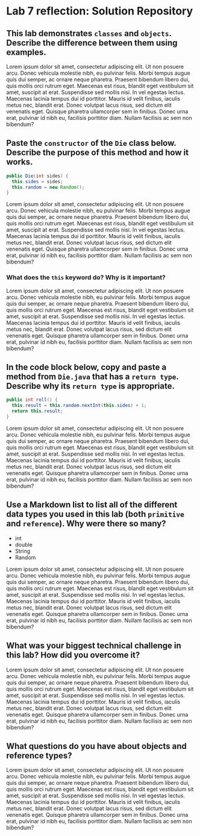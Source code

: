 # Lab 7 reflection: Solution Repository

## This lab demonstrates `classes` and `objects`. Describe the difference between them using examples.

Lorem ipsum dolor sit amet, consectetur adipiscing elit. Ut non posuere arcu. Donec vehicula molestie nibh, eu pulvinar felis. Morbi tempus augue quis dui semper, ac ornare neque pharetra. Praesent bibendum libero dui, quis mollis orci rutrum eget. Maecenas est risus, blandit eget vestibulum sit amet, suscipit at erat. Suspendisse sed mollis nisi. In vel egestas lectus. Maecenas lacinia tempus dui id porttitor. Mauris id velit finibus, iaculis metus nec, blandit erat. Donec volutpat lacus risus, sed dictum elit venenatis eget. Quisque pharetra ullamcorper sem in finibus. Donec urna erat, pulvinar id nibh eu, facilisis porttitor diam. Nullam facilisis ac sem non bibendum?

## Paste the `constructor` of the `Die` class below. Describe the purpose of this method and how it works.

```java
public Die(int sides) {
  this.sides = sides;
  this.random = new Random();
}
```

Lorem ipsum dolor sit amet, consectetur adipiscing elit. Ut non posuere arcu. Donec vehicula molestie nibh, eu pulvinar felis. Morbi tempus augue quis dui semper, ac ornare neque pharetra. Praesent bibendum libero dui, quis mollis orci rutrum eget. Maecenas est risus, blandit eget vestibulum sit amet, suscipit at erat. Suspendisse sed mollis nisi. In vel egestas lectus. Maecenas lacinia tempus dui id porttitor. Mauris id velit finibus, iaculis metus nec, blandit erat. Donec volutpat lacus risus, sed dictum elit venenatis eget. Quisque pharetra ullamcorper sem in finibus. Donec urna erat, pulvinar id nibh eu, facilisis porttitor diam. Nullam facilisis ac sem non bibendum?

### What does the `this` keyword do? Why is it important?

Lorem ipsum dolor sit amet, consectetur adipiscing elit. Ut non posuere arcu. Donec vehicula molestie nibh, eu pulvinar felis. Morbi tempus augue quis dui semper, ac ornare neque pharetra. Praesent bibendum libero dui, quis mollis orci rutrum eget. Maecenas est risus, blandit eget vestibulum sit amet, suscipit at erat. Suspendisse sed mollis nisi. In vel egestas lectus. Maecenas lacinia tempus dui id porttitor. Mauris id velit finibus, iaculis metus nec, blandit erat. Donec volutpat lacus risus, sed dictum elit venenatis eget. Quisque pharetra ullamcorper sem in finibus. Donec urna erat, pulvinar id nibh eu, facilisis porttitor diam. Nullam facilisis ac sem non bibendum?

## In the code block below, copy and paste a method from `Die.java` that has a `return type`. Describe why its `return type` is appropriate.

```java
public int roll() {
  this.result = this.random.nextInt(this.sides) + 1;
  return this.result;
}
```

Lorem ipsum dolor sit amet, consectetur adipiscing elit. Ut non posuere arcu. Donec vehicula molestie nibh, eu pulvinar felis. Morbi tempus augue quis dui semper, ac ornare neque pharetra. Praesent bibendum libero dui, quis mollis orci rutrum eget. Maecenas est risus, blandit eget vestibulum sit amet, suscipit at erat. Suspendisse sed mollis nisi. In vel egestas lectus. Maecenas lacinia tempus dui id porttitor. Mauris id velit finibus, iaculis metus nec, blandit erat. Donec volutpat lacus risus, sed dictum elit venenatis eget. Quisque pharetra ullamcorper sem in finibus. Donec urna erat, pulvinar id nibh eu, facilisis porttitor diam. Nullam facilisis ac sem non bibendum?


## Use a Markdown list to list all of the different data types you used in this lab (both `primitive` and `reference`). Why were there so many?

* int
* double
* String
* Random

Lorem ipsum dolor sit amet, consectetur adipiscing elit. Ut non posuere arcu. Donec vehicula molestie nibh, eu pulvinar felis. Morbi tempus augue quis dui semper, ac ornare neque pharetra. Praesent bibendum libero dui, quis mollis orci rutrum eget. Maecenas est risus, blandit eget vestibulum sit amet, suscipit at erat. Suspendisse sed mollis nisi. In vel egestas lectus. Maecenas lacinia tempus dui id porttitor. Mauris id velit finibus, iaculis metus nec, blandit erat. Donec volutpat lacus risus, sed dictum elit venenatis eget. Quisque pharetra ullamcorper sem in finibus. Donec urna erat, pulvinar id nibh eu, facilisis porttitor diam. Nullam facilisis ac sem non bibendum?

## What was your biggest technical challenge in this lab? How did you overcome it?

Lorem ipsum dolor sit amet, consectetur adipiscing elit. Ut non posuere arcu. Donec vehicula molestie nibh, eu pulvinar felis. Morbi tempus augue quis dui semper, ac ornare neque pharetra. Praesent bibendum libero dui, quis mollis orci rutrum eget. Maecenas est risus, blandit eget vestibulum sit amet, suscipit at erat. Suspendisse sed mollis nisi. In vel egestas lectus. Maecenas lacinia tempus dui id porttitor. Mauris id velit finibus, iaculis metus nec, blandit erat. Donec volutpat lacus risus, sed dictum elit venenatis eget. Quisque pharetra ullamcorper sem in finibus. Donec urna erat, pulvinar id nibh eu, facilisis porttitor diam. Nullam facilisis ac sem non bibendum?

## What questions do you have about objects and reference types?

Lorem ipsum dolor sit amet, consectetur adipiscing elit. Ut non posuere arcu. Donec vehicula molestie nibh, eu pulvinar felis. Morbi tempus augue quis dui semper, ac ornare neque pharetra. Praesent bibendum libero dui, quis mollis orci rutrum eget. Maecenas est risus, blandit eget vestibulum sit amet, suscipit at erat. Suspendisse sed mollis nisi. In vel egestas lectus. Maecenas lacinia tempus dui id porttitor. Mauris id velit finibus, iaculis metus nec, blandit erat. Donec volutpat lacus risus, sed dictum elit venenatis eget. Quisque pharetra ullamcorper sem in finibus. Donec urna erat, pulvinar id nibh eu, facilisis porttitor diam. Nullam facilisis ac sem non bibendum?